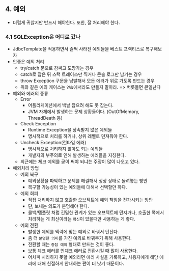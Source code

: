 ## 4. 예외
- 더럽게 귀찮지만 반드시 해야한다. 또한, 잘 처리해야 한다.

### 4.1 SQLException은 어디로 갔나
- JdbcTemplate을 적용하면서 슬쩍 사라진 예외들을 베스트 프랙티스로 복구해보자
- 안좋은 예외 처리
    - try/catch 문으로 감싸고 도망가는 경우
    - catch로 잡은 뒤 스택 트레이스만 찍거나 콘솔 로그만 남기는 경우
    - throw Exception 구문을 남발해서 모든 에러가 위로 가도록 만드는 경우
    - 위와 같은 예외 케이스는 `연습`에서라도 만들지 말아라. => 버릇들면 큰일난다
- 예외와 에러의 종류
    - Error
        - 어플리케이션에서 백날 잡으려 해도 못 잡는다.
        - JVM 자체에서 발생하는 문제 상황들이다. (OutOfMemory, ThreadDeath 등)
    - Check Exception
        - Runtime Exception을 상속받지 않은 예외들
        - 명시적으로 처리를 하거나, 상위 레벨로 던져줘야 한다.
    - Uncheck Exception(런타임 에러)
        - 명시적으로 처리하지 않아도 되는 예외들
        - 개발자의 부주의로 인해 발생하는 에러들을 지칭한다.
    - 최근에는 체크 예외를 굳이 써야 되냐는 주장이 많이 나오고 있다.
- 예외처리 방법
    - 예외 복구
        - 예외상황을 파악하고 문제를 해결해서 정상 상태로 돌려놓는 방안
        - 복구할 가능성이 있는 예외들에 대해서 선택할만 하다.
    - 예외 회피
        - 직접 처리하지 않고 호출한 오브젝트에 예외 책임을 전가시키는 방안
        - 단, 보내는 의도가 분명해야 한다.
        - 콜백/템플릿 처럼 긴밀한 관계가 있는 오브젝트에 던지거나, 호출한 쪽에서 처리하는 게 최신이라는 `확신`이 있을때만 사용하는 게 좋다.
    - 예외 전환
        - 발생한 예외를 맥락에 맞는 예외로 바꿔서 던진다.
        - 좀 더 `분명한 의미`를 가진 예외로 바꿔주기 위해 사용한다.
        - 전환할 때는 `중첩 예외` 형태로 만드는 것이 좋다.
        - 보통 체크 에러를 언체크 에러로 전환시킬 때 많이 사용한다.
        - 어차피 처리하지 못할 예외라면 에러 사실을 기록하고, 사용자에게 해당 에러에 대해 친절하게 안내하는 편이 더 낫기 때문이다.
